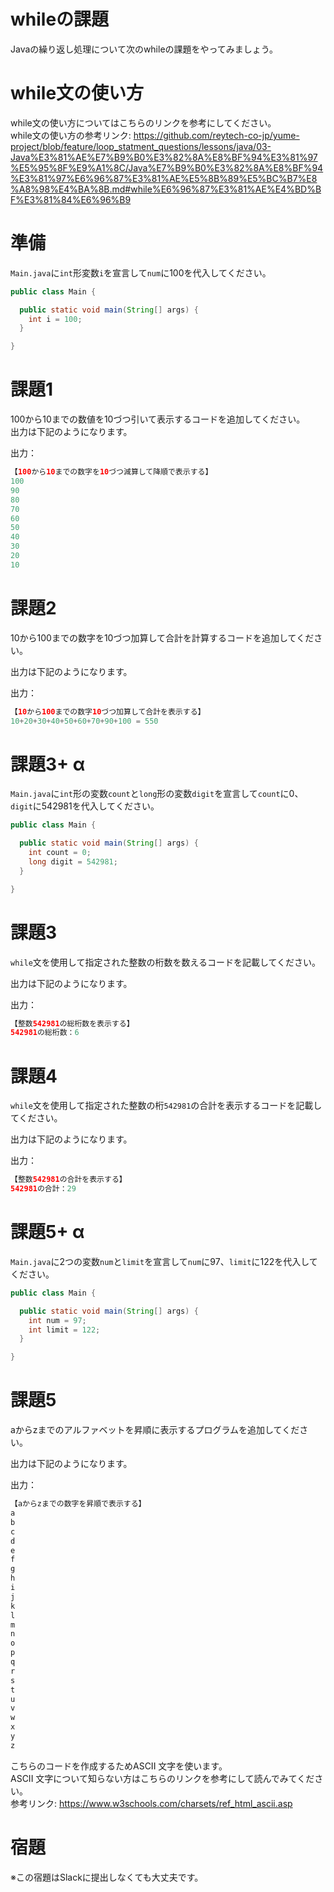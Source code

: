 # whileの課題
Javaの繰り返し処理について次のwhileの課題をやってみましょう。

# while文の使い方
while文の使い方についてはこちらのリンクを参考にしてください。  
while文の使い方の参考リンク: https://github.com/reytech-co-jp/yume-project/blob/feature/loop_statment_questions/lessons/java/03-Java%E3%81%AE%E7%B9%B0%E3%82%8A%E8%BF%94%E3%81%97%E5%95%8F%E9%A1%8C/Java%E7%B9%B0%E3%82%8A%E8%BF%94%E3%81%97%E6%96%87%E3%81%AE%E5%8B%89%E5%BC%B7%E8%A8%98%E4%BA%8B.md#while%E6%96%87%E3%81%AE%E4%BD%BF%E3%81%84%E6%96%B9

# 準備

`Main.java`に`int`形変数`i`を宣言して`num`に100を代入してください。

```java
public class Main {

  public static void main(String[] args) {
    int i = 100;
  }

}
```

# 課題1
100から10までの数値を10づつ引いて表示するコードを追加してください。  
出力は下記のようになります。

出力：

```java
【100から10までの数字を10づつ減算して降順で表示する】
100
90
80
70
60
50
40
30
20
10
```

# 課題2
10から100までの数字を10づつ加算して合計を計算するコードを追加してください。

出力は下記のようになります。

出力：
```java
【10から100までの数字10づつ加算して合計を表示する】
10+20+30+40+50+60+70+90+100 = 550
```

# 課題3+ α
`Main.java`に`int`形の変数`count`と`long`形の変数`digit`を宣言して`count`に0、`digit`に542981を代入してください。

```java
public class Main {

  public static void main(String[] args) {
    int count = 0;
    long digit = 542981;
  }

}
```

# 課題3

`while`文を使用して指定された整数の桁数を数えるコードを記載してください。

出力は下記のようになります。

出力：

```java
【整数542981の総桁数を表示する】
542981の総桁数：6
```

# 課題4

`while`文を使用して指定された整数の桁`542981`の合計を表示するコードを記載してください。  

出力は下記のようになります。  

出力：

```java
【整数542981の合計を表示する】
542981の合計：29
```

# 課題5+ α

`Main.java`に2つの変数`num`と`limit`を宣言して`num`に97、`limit`に122を代入してください。
```java
public class Main {

  public static void main(String[] args) {
    int num = 97;
    int limit = 122;
  }

}
```
# 課題5
aからzまでのアルファベットを昇順に表示するプログラムを追加してください。  

出力は下記のようになります。  

出力：

```java
【aからzまでの数字を昇順で表示する】
a
b
c
d
e
f
g
h
i
j
k
l
m
n
o
p
q
r
s
t
u
v
w
x
y
z
```
こちらのコードを作成するためASCII 文字を使います。  
ASCII 文字について知らない方はこちらのリンクを参考にして読んでみてください。  
参考リンク: https://www.w3schools.com/charsets/ref_html_ascii.asp
# 宿題

※この宿題はSlackに提出しなくても大丈夫です。
